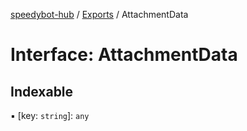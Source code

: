 [speedybot-hub](../README.md) / [Exports](../modules.md) / AttachmentData

# Interface: AttachmentData

## Indexable

▪ [key: `string`]: `any`
